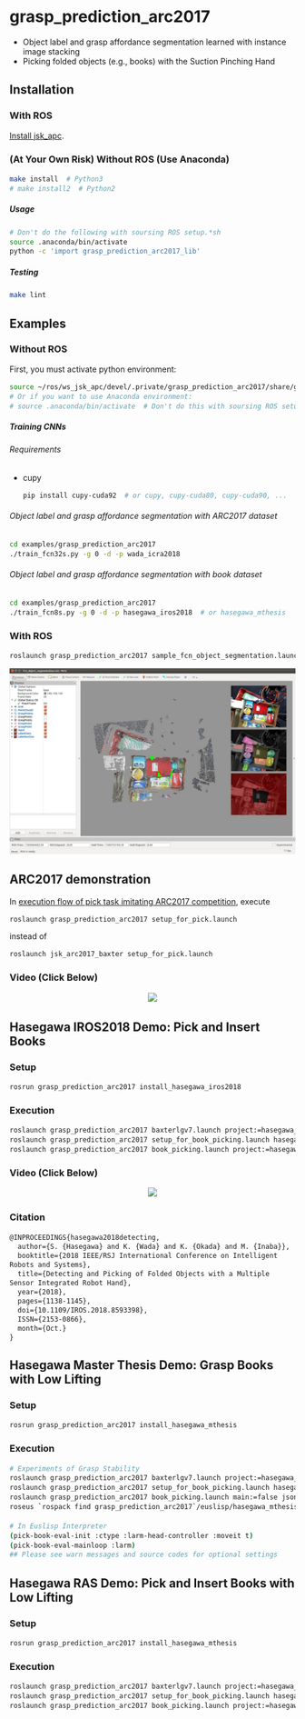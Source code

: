 # grasp_prediction_arc2017


- Object label and grasp affordance segmentation learned with instance image stacking
- Picking folded objects (e.g., books) with the Suction Pinching Hand

## Installation

### With ROS

[Install jsk_apc](https://github.com/start-jsk/jsk_apc#installation).

### (At Your Own Risk) Without ROS (Use Anaconda)

```bash
make install  # Python3
# make install2  # Python2
```

##### Usage

```bash
# Don't do the following with soursing ROS setup.*sh
source .anaconda/bin/activate
python -c 'import grasp_prediction_arc2017_lib'
```

##### Testing

```bash
make lint
```


## Examples

### Without ROS

First, you must activate python environment:
```bash
source ~/ros/ws_jsk_apc/devel/.private/grasp_prediction_arc2017/share/grasp_prediction_arc2017/venv/bin/activate
# Or if you want to use Anaconda environment:
# source .anaconda/bin/activate  # Don't do this with soursing ROS setup.*sh
```

##### Training CNNs

###### Requirements

- cupy
  ```bash
  pip install cupy-cuda92  # or cupy, cupy-cuda80, cupy-cuda90, ...
  ```

###### Object label and grasp affordance segmentation with ARC2017 dataset

```bash
cd examples/grasp_prediction_arc2017
./train_fcn32s.py -g 0 -d -p wada_icra2018
```

###### Object label and grasp affordance segmentation with book dataset

```bash
cd examples/grasp_prediction_arc2017
./train_fcn8s.py -g 0 -d -p hasegawa_iros2018  # or hasegawa_mthesis
```


### With ROS

```bash
roslaunch grasp_prediction_arc2017 sample_fcn_object_segmentation.launch
```
![](ros/grasp_prediction_arc2017/samples/images/fcn_object_segmentation.jpg)


## ARC2017 demonstration

In [execution flow of pick task imitating ARC2017 competition](https://jsk-apc.readthedocs.io/en/latest/jsk_arc2017_baxter/arc2017_pick_trial.html#with-environment-imitating-arc2017-pick-competition), execute

```bash
roslaunch grasp_prediction_arc2017 setup_for_pick.launch
```

instead of

```bash
roslaunch jsk_arc2017_baxter setup_for_pick.launch
```

### Video (Click Below)

<div align="center">
  <a href="https://drive.google.com/uc?id=1uf-zMi3m2YtnAub4POBR8EAiStW7QDkv">
    <img src="https://drive.google.com/uc?export=view&id=1xS8fuoIn_dhBCr5xd9BIjtDbqwyQxl6s" />
  </a>
</div>


## Hasegawa IROS2018 Demo: Pick and Insert Books

### Setup

```bash
rosrun grasp_prediction_arc2017 install_hasegawa_iros2018
```

### Execution

```bash
roslaunch grasp_prediction_arc2017 baxterlgv7.launch project:=hasegawa_iros2018
roslaunch grasp_prediction_arc2017 setup_for_book_picking.launch hasegawa_iros2018:=true
roslaunch grasp_prediction_arc2017 book_picking.launch project:=hasegawa_iros2018 json_dir:=`rospack find grasp_prediction_arc2017`/json_dirs/hasegawa_iros2018/ForItemDataBooks6/layout1
```

### Video (Click Below)

<div align="center">
  <a href="https://drive.google.com/uc?id=1MBwzwkSWH23wujnzDtNFKRULViJP-ZEy">
    <img src="https://drive.google.com/uc?export=view&id=1lEVKdUM9_08XlVqKk-OStBnb-hpNcwgN" />
  </a>
</div>

### Citation

```
@INPROCEEDINGS{hasegawa2018detecting,
  author={S. {Hasegawa} and K. {Wada} and K. {Okada} and M. {Inaba}},
  booktitle={2018 IEEE/RSJ International Conference on Intelligent Robots and Systems},
  title={Detecting and Picking of Folded Objects with a Multiple Sensor Integrated Robot Hand},
  year={2018},
  pages={1138-1145},
  doi={10.1109/IROS.2018.8593398},
  ISSN={2153-0866},
  month={Oct.}
}
```


## Hasegawa Master Thesis Demo: Grasp Books with Low Lifting

### Setup

```bash
rosrun grasp_prediction_arc2017 install_hasegawa_mthesis
```

### Execution

```bash
# Experiments of Grasp Stability
roslaunch grasp_prediction_arc2017 baxterlgv7.launch project:=hasegawa_iros2018
roslaunch grasp_prediction_arc2017 setup_for_book_picking.launch hasegawa_mthesis:=true
roslaunch grasp_prediction_arc2017 book_picking.launch main:=false json_dir:=`rospack find grasp_prediction_arc2017`/json_dirs/hasegawa_mthesis/ForItemDataBooks8/each_obj/alpha_cubic_sport_wallet
roseus `rospack find grasp_prediction_arc2017`/euslisp/hasegawa_mthesis/pick-book-eval.l

# In Euslisp Interpreter
(pick-book-eval-init :ctype :larm-head-controller :moveit t)
(pick-book-eval-mainloop :larm)
## Please see warn messages and source codes for optional settings
```


## Hasegawa RAS Demo: Pick and Insert Books with Low Lifting

### Setup

```bash
rosrun grasp_prediction_arc2017 install_hasegawa_mthesis
```

### Execution

```bash
roslaunch grasp_prediction_arc2017 baxterlgv7.launch project:=hasegawa_ras2020
roslaunch grasp_prediction_arc2017 setup_for_book_picking.launch hasegawa_mthesis:=true
roslaunch grasp_prediction_arc2017 book_picking.launch project:=hasegawa_ras2020 json_dir:=`rospack find grasp_prediction_arc2017`/json_dirs/hasegawa_ras2020/layout1
```
